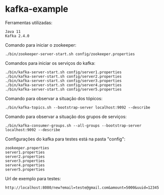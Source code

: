# kafka-example
Ferramentas utilizadas:
```
Java 11
Kafka 2.4.0
```
Comando para iniciar o zookeeper:
```
./bin/zookeeper-server-start.sh config/zookeeper.properties
```

Comandos para iniciar os serviços do kafka:
```
./bin/kafka-server-start.sh config/server1.properties
./bin/kafka-server-start.sh config/server2.properties
./bin/kafka-server-start.sh config/server3.properties
./bin/kafka-server-start.sh config/server4.properties
./bin/kafka-server-start.sh config/server5.properties
```

Comando para observar a situação dos tópicos:
```
./bin/kafka-topics.sh --bootstrap-server localhost:9092 --describe
```

Comando para observar a situação dos grupos de serviços:
```
./bin/kafka-consumer-groups.sh --all-groups --bootstrap-server localhost:9092 --describe
```

Configurações do kafka para testes está na pasta "config":
```
zookeeper.properties
server1.properties
server2.properties
server3.properties
server4.properties
server5.properties
```

Url de exemplo para testes:
```
http://localhost:8080/new?email=teste@gmail.com&amount=5000&uuid=12345
```